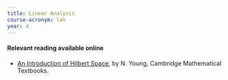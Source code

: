 ```yaml
---
title: Linear Analysis
course-acronym: lan
year: 4
---
```


#### Relevant reading available online

- [An Introduction of Hilbert Space](https://discovered.ed.ac.uk/permalink/f/1s15qcp/TN_cdi_askewsholts_vlebooks_9781107713031), by N. Young, Cambridge Mathematical Textbooks.
